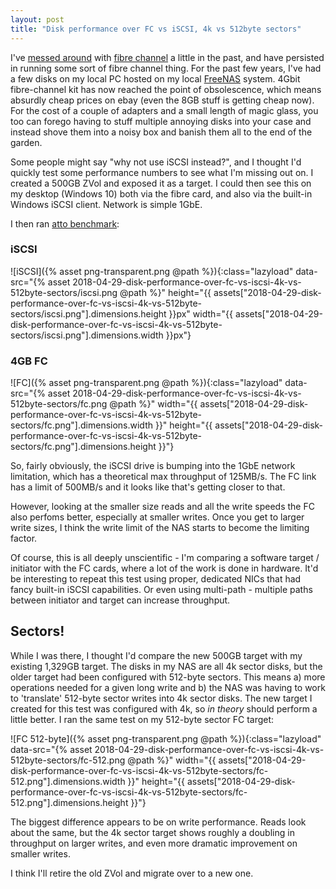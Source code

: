 ```yaml
---
layout: post
title: "Disk performance over FC vs iSCSI, 4k vs 512byte sectors"
---
```

I've [messed around](/2016/03/19/more-fibre-channel-nonsense.html) with [fibre channel](/2011/02/10/disks-solaris-zfs-fibre-channel-comstar-crumpets-and-butter.html) a little in the past, and have persisted in running some sort of fibre channel thing. For the past few years, I've had a few disks on my local PC hosted on my local [FreeNAS](http://www.freenas.org/) system. 4Gbit fibre-channel kit has now reached the point of obsolescence, which means absurdly cheap prices on ebay (even the 8GB stuff is getting cheap now). For the cost of a couple of adapters and a small length of magic glass, you too can forego having to stuff multiple annoying disks into your case and instead shove them into a noisy box and banish them all to the end of the garden.

Some people might say "why not use iSCSI instead?", and I thought I'd quickly test some performance numbers to see what I'm missing out on. I created a 500GB ZVol and exposed it as a target. I could then see this on my desktop (Windows 10) both via the fibre card, and also via the built-in Windows iSCSI client. Network is simple 1GbE.
 
I then ran [atto benchmark](https://www.atto.com/disk-benchmark/):

### iSCSI

![iSCSI]({% asset png-transparent.png @path %}){:class="lazyload" data-src="{% asset 2018-04-29-disk-performance-over-fc-vs-iscsi-4k-vs-512byte-sectors/iscsi.png @path %}" height="{{ assets["2018-04-29-disk-performance-over-fc-vs-iscsi-4k-vs-512byte-sectors/iscsi.png"].dimensions.height }}px" width="{{ assets["2018-04-29-disk-performance-over-fc-vs-iscsi-4k-vs-512byte-sectors/iscsi.png"].dimensions.width }}px"}

### 4GB FC

![FC]({% asset png-transparent.png @path %}){:class="lazyload" data-src="{% asset 2018-04-29-disk-performance-over-fc-vs-iscsi-4k-vs-512byte-sectors/fc.png @path %}" width="{{ assets["2018-04-29-disk-performance-over-fc-vs-iscsi-4k-vs-512byte-sectors/fc.png"].dimensions.width }}" height="{{ assets["2018-04-29-disk-performance-over-fc-vs-iscsi-4k-vs-512byte-sectors/fc.png"].dimensions.height }}"}


So, fairly obviously, the iSCSI drive is bumping into the 1GbE network limitation, which has a theoretical max throughput of 125MB/s. The FC link has a limit of 500MB/s and it looks like that's getting closer to that. 

However, looking at the smaller size reads and all the write speeds the FC also perfoms better, especially at smaller writes. Once you get to larger write sizes, I think the write limit of the NAS starts to become the limiting factor.

Of course, this is all deeply unscientific - I'm comparing a software target / initiator with the FC cards, where a lot of the work is done in hardware. It'd be interesting to repeat this test using proper, dedicated NICs that had fancy built-in iSCSI capabilities. Or even using multi-path - multiple paths between initiator and target can increase throughput.    

## Sectors!

While I was there, I thought I'd compare the new 500GB target with my existing 1,329GB target. The disks in my NAS are all 4k sector disks, but the older target had been configured with 512-byte sectors. This means a) more operations needed for a given long write and b) the NAS was having to work to 'translate' 512-byte sector writes into 4k sector disks. The new target I created for this test was configured with 4k, so *in theory* should perform a little better. I ran the same test on my 512-byte sector FC target:

![FC 512-byte]({% asset png-transparent.png @path %}){:class="lazyload" data-src="{% asset 2018-04-29-disk-performance-over-fc-vs-iscsi-4k-vs-512byte-sectors/fc-512.png @path %}" width="{{ assets["2018-04-29-disk-performance-over-fc-vs-iscsi-4k-vs-512byte-sectors/fc-512.png"].dimensions.width }}" height="{{ assets["2018-04-29-disk-performance-over-fc-vs-iscsi-4k-vs-512byte-sectors/fc-512.png"].dimensions.height }}"}


The biggest difference appears to be on write performance. Reads look about the same, but the 4k sector target shows roughly a doubling in throughput on larger writes, and even more dramatic improvement on smaller writes.

I think I'll retire the old ZVol and migrate over to a new one.